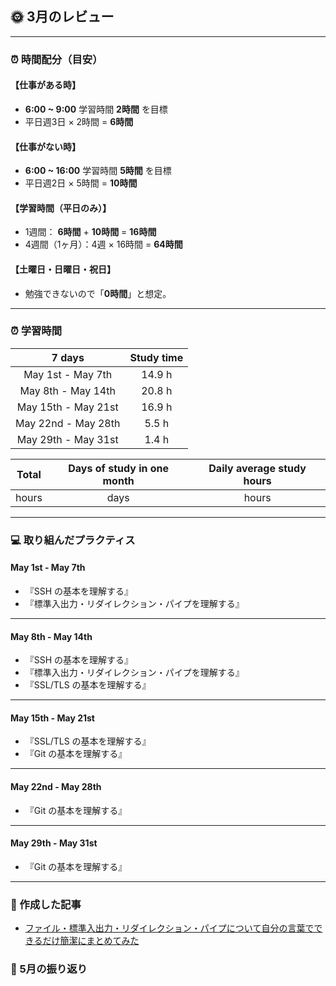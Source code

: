 ## 🌞 3月のレビュー
---

### ⏰ 時間配分（目安）
#### 【仕事がある時】
- **6:00 ~ 9:00** 学習時間 **2時間** を目標
- 平日週3日 × 2時間 = **6時間**

#### 【仕事がない時】
- **6:00 ~ 16:00** 学習時間 **5時間** を目標
- 平日週2日 × 5時間 = **10時間**

#### 【学習時間（平日のみ）】
- 1週間： **6時間** + **10時間** = **16時間**
- 4週間（1ヶ月）：4週 × 16時間 = **64時間**

#### 【土曜日・日曜日・祝日】
- 勉強できないので「**0時間**」と想定。

---

### ⏰ 学習時間
| 7 days | Study time |
| :---: | :---: |
| May 1st - May 7th | 14.9 h |
| May 8th - May 14th | 20.8 h |
| May 15th - May 21st | 16.9 h |
| May 22nd - May 28th | 5.5 h |
| May 29th - May 31st | 1.4 h |


| Total | Days of study in one month | Daily average study hours |
| :---: | :---: | :---: |
|  hours |  days |  hours |

---


### 💻 取り組んだプラクティス
#### May 1st - May 7th 
- 『SSH の基本を理解する』
- 『標準入出力・リダイレクション・パイプを理解する』

---


#### May 8th - May 14th
- 『SSH の基本を理解する』
- 『標準入出力・リダイレクション・パイプを理解する』
- 『SSL/TLS の基本を理解する』

---


#### May 15th - May 21st
- 『SSL/TLS の基本を理解する』
- 『Git の基本を理解する』

---


#### May 22nd - May 28th
- 『Git の基本を理解する』

---


#### May 29th - May 31st
- 『Git の基本を理解する』

---


### 📰 作成した記事
- [ファイル・標準入出力・リダイレクション・パイプについて自分の言葉でできるだけ簡潔にまとめてみた](https://yswengineer.hatenablog.com/entry/2024/03/14/084120)

### 🕺 5月の振り返り
